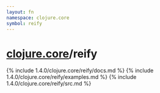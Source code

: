 ```yaml
---
layout: fn
namespace: clojure.core
symbol: reify
---
```


# [clojure.core](../)/reify

{% include 1.4.0/clojure.core/reify/docs.md %}
{% include 1.4.0/clojure.core/reify/examples.md %}
{% include 1.4.0/clojure.core/reify/src.md %}

